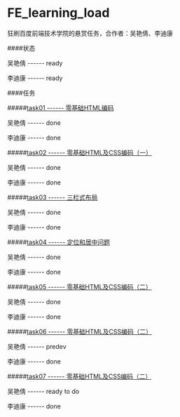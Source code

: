 ﻿# FE_learning_load
狂刷百度前端技术学院的悬赏任务，合作者：吴艳倩、李迪康

####状态

吴艳倩 ------ ready

李迪康 ------ ready

####任务

#####[task01 ------ 零基础HTML编码](https://github.com/Andyliwr/FE_learning_load/tree/master/task01)

吴艳倩 ------ done

李迪康 ------ done


#####[task02 ------ 零基础HTML及CSS编码（一）](https://github.com/Andyliwr/FE_learning_load/tree/master/task02)

吴艳倩 ------ done

李迪康 ------ done


#####[task03 ------ 三栏式布局](https://github.com/Andyliwr/FE_learning_load/tree/master/task03)

吴艳倩 ------ done

李迪康 ------ done

#####[task04 ------ 定位和居中问题](https://github.com/Andyliwr/FE_learning_load/tree/master/task04)

吴艳倩 ------ done

李迪康 ------ done


#####[task05 ------ 零基础HTML及CSS编码（二）](https://github.com/Andyliwr/FE_learning_load/tree/master/task05)

吴艳倩 ------ done

李迪康 ------ done

#####[task06 ------ 零基础HTML及CSS编码（二）](https://github.com/Andyliwr/FE_learning_load/tree/master/task06)

吴艳倩 ------ predev

李迪康 ------ done

#####[task07 ------ 零基础HTML及CSS编码（二）](https://github.com/Andyliwr/FE_learning_load/tree/master/task06)

吴艳倩 ------ ready to do

李迪康 ------ done